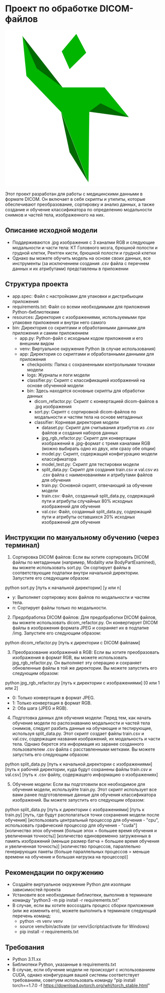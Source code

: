 # Проект по обработке DICOM-файлов
![Alt](resources/icon.png)

Этот проект разработан для работы с медицинскими данными в формате DICOM. Он включает в себя скрипты и утилиты, которые обеспечивают преобразование, сортировку и анализ данных, а также создание и обучение классификатора по определению модальности снимков и частей тела, изображенного на них. 

## Описание исходной модели

- Поддерживаются .jpg  изображения с 3 каналми RGB и следующие модальности и части тела: КТ Головного мозга, брюшной полости и грудной клетки, Рентген кисти, брюшной полости и грудной клетки
- Однако вы можете обучить модель на основе своих данных, все инструменты (за исключением создания .csv файла с перечнем данных и их атрибутами) представлены в приложении

## Структура проекта

* app.spec: Файл с настройками для упаковки и дистрибьюции приложения
* requirements.txt: Файл со всеми необходимыми для приложения Python-библиотеками
* resources: Директория с изображениями, используемыми при упаковке приложения и внутри него самого
* bin: Директория со скриптами и обработанными данными для приложения и самим приложением
   * app.py: Python-файл с исходным кодом приложения и его внешним видом
   * venv: Виртуальное окружение Python (в случае использования)
   * app: Директория со скриптами и обработанными данными для приложения
      * checkpoints: Папка с сохраненными контрольными точками модели
      * logs: Журналы и логи модели
      * classifier.py: Скрипт с классификацией изображений на основе обученной модели
      * bin: Здесь находятся основные скрипты для обработки данных
         * dicom_refactor.py: Скрипт с конвертацией dicom-файлов в .jpg изображения
         * sort.py: Скрипт с сортировкой dicom-файлов по модальности и частям тела на основе метаданных
         * classifier: Корневая директория модели
            * dataset.py: Скрипт для считывания атрибутов из .csv файлов и создания наборов данных
            * jpg_rgb_refactor.py: Скрипт для конвертации изображений в .jpg-формат с тремя каналами RGB (можно выбирать одно из двух, или сразу обе опции)
            * model.py: Скрипт, содержащий конфигурацию модели классификатора
            * model_test.py: Скрипт для тестировки модели
            * split_data.py: Скрипт для создания train.csv и val.csv из .csv файла с наименованиями и атрибутами файлов для обучения
            * train.py: Основной скрипт, отвечающий за обучение модели
            * train.csv: Файл, созданный split_data.py, содержащий пути и атрибуты случайных 80% исходных изображений для обучения
            * val.csv: Файл, созданный split_data.py, содержащий пути и атрибуты оставшихся 20% исходных изображений для обучения

## Инструкции по мануальному обучению (через терминал)

1. Сортировка DICOM файлов: Если вы хотите сортировать DICOM файлы по метаданным (например, Modality или BodyPartExamined), вы можете использовать sort.py. Он сортирует файлы в соответствующие подпапки внутри начальной директории. Запустите его следующим образом:

python sort.py [путь к начальной директории] [y или n]

   - y: Выполняет сортировку всех файлов по модальности и частям тела.
   - n: Сортирует файлы только по модальности.

2. Предобработка DICOM файлов: Для предобработки DICOM файлов, вы можете использовать dicom_refactor.py. Он конвертирует DICOM файлы в изображения формата JPEG и сохраняет их в подпапке /img. Запустите его следующим образом:

python dicom_refactor.py [путь к директории с DICOM файлами]

3. Преобразование изображений в RGB: Если вы хотите преобразовать изображения в формат RGB, вы можете использовать jpg_rgb_refactor.py. Он выполняет эту операцию и сохраняет обновленные файлы в той же директории. Вы можете запустить его следующим образом:

python jpg_rgb_refactor.py [путь к директории с изображениями] [0 или 1 или 2]

   - 0: Только конвертация в формат JPEG.
   - 1: Только конвертация в формат RGB.
   - 2: Оба шага (JPEG и RGB).

4. Подготовка данных для обучения модели: Перед тем, как начать обучение модели по распознаванию модальности и частей тела снимков, следует разбить данные на обучающие и тестирующие, используя split_data.py. Этот скрипт создает файлы train.csv и val.csv, содержащие названия изображений, их модальность и части тела. Однако берется эта информация из заранее созданного пользователем .csv файла с расставленными метками. Вы можете запустить его следующим образом:

python split_data.py [путь к начальной директории с изображениями] [путь к рабочей директории, куда будут сохранены файлы train.csv и val.csv] [путь к .csv файлу, содержащего информацию о изображениях]

5. Обучение модели: Если вы подготовили все необходимое для обучения модели, используйте train.py. Этот скрипт использует все вами ранее подготовленные данные для обучения классификатора изображений. Вы можете запустить его следующим образом:

python split_data.py [путь к директории с изображениями] [путь к train.py] [путь, где будут располагаться точки сохранения модели после обучения] [использовать центральный процессор для обучения - "cpu", использовать графический процессор для обучения - "cuda"] [количество эпох обучения (больше эпох = большее время обучения и увеличенная точность)] [количество единовременно загруженных в память изображений (меньше размер батча = большее время обучения и увеличенная точность)] [количество процессов, параллельно генерирующих пакеты (больше параллельных процессов = меньше времени на обучение и большая нагрузка на процессор)]


## Рекомендации по окружению

- Создайте виртуальное окружение Python для изоляции зависимостей проекта
- Установите все необходимые библиотеки, выполнив в терминале команду "python3 -m pip install -r requirements.txt"
- В случае, если вы хотите воссоздать процесс сборки приложения (или же изменить его), можете выполнить в терминале следующий перечень команд:
   - python -m venv venv
   - source venv/bin/activate (or venv\Scripts\activate for Windows)
   - pip install -r requirements.txt

## Требования

- Python 3.11.xx
- Библиотеки Python, указанные в requirements.txt
- В случае, если обучение модели не происходит с использованием CUDA, однако конфигурация вашей системы соответствует требованиям, советуем использовать команду "pip install torch==1.7.0 -f https://download.pytorch.org/whl/torch_stable.html"
